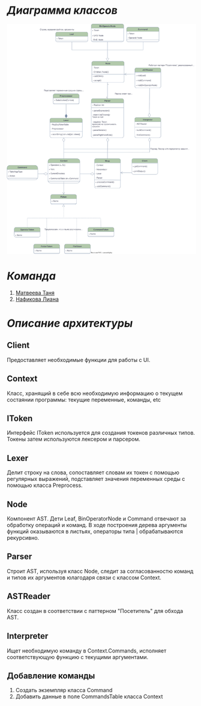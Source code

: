 # _Диаграмма классов_
![Текст с описанием картинки](CLI_diagram.svg)
# _Команда_
1. [Матвеева Таня](https://github.com/tnmtvv)
2. [Нафикова Лиана](https://github.com/Liana2707)
# _Описание архитектуры_
## Client
Предоставляет необходимые функции для работы с UI.

## Context
Класс, хранящий в себе всю необходимую информацию о текущем состаянии программы: текущие переменные, команды, etc

## IToken
Интерфейс IToken используется для создания токенов различных типов. Токены затем используются лексером и парсером.

## Lexer
Делит строку на слова, сопоставляет словам их токен с помощью регулярных выражений, подставляет значения переменных среды с помощью класса Preprocess.

## Node 
Компонент AST. Дети Leaf, BinOperatorNode и Command отвечают за обработку операций и команд. В ходе построения дерева аргументы функций оказываются в листьях, операторы типа | обрабатываются рекурсивно.

## Parser
Строит AST, используя класс Node, следит за согласованностю команд и типов их аргументов юлагодаря связи с классом Context.

## ASTReader
Класс создан в соответствии с паттерном "Посетитель" для обхода AST.

## Interpreter
Ищет необходимую команду в Сontext.Commands, исполняет соответствующую функцию с текущими аргументами.

## Добавление команды
1. Создать экземпляр класса Command
2. Добавить данные в поле CommandsTable класса Context

